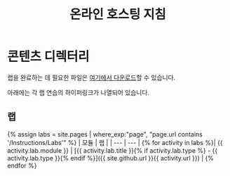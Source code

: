 ﻿---
title: 온라인 호스팅 지침
permalink: index.html
layout: home
---

# 콘텐츠 디렉터리

랩을 완료하는 데 필요한 파일은 [여기에서 다운로드](https://github.com/MicrosoftLearning/AZ-303KO-Microsoft-Azure-Architect-Technologies/archive/master.zip)할 수 있습니다.

아래에는 각 랩 연습의 하이퍼링크가 나열되어 있습니다.

## 랩

{% assign labs = site.pages | where_exp:"page", "page.url contains '/Instructions/Labs'" %}
| 모듈 | 랩 |
| --- | --- | 
{% for activity in labs  %}| {{ activity.lab.module }} | [{{ activity.lab.title }}{% if activity.lab.type %} - {{ activity.lab.type }}{% endif %}]({{ site.github.url }}{{ activity.url }}) |
{% endfor %}

